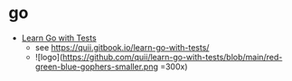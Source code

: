# go

* [Learn Go with Tests](learn-go-with-tests)
  * see <https://quii.gitbook.io/learn-go-with-tests/>
  * ![logo](https://github.com/quii/learn-go-with-tests/blob/main/red-green-blue-gophers-smaller.png =300x)
